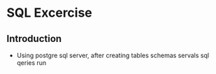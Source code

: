 # SQL Excercise

## Introduction
   *  Using postgre sql server, after creating tables schemas servals sql qeries run

